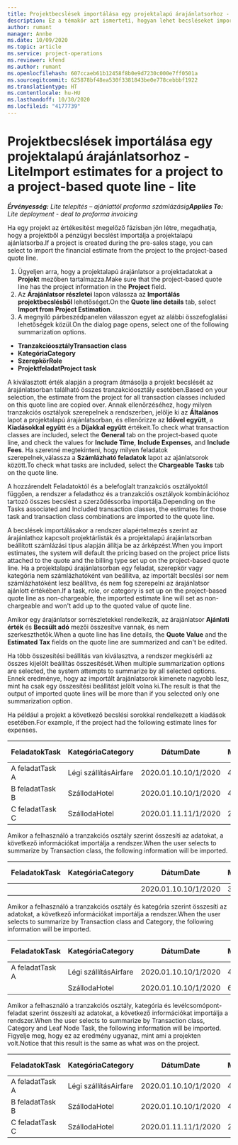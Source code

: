 ```yaml
---
title: Projektbecslések importálása egy projektalapú árajánlatsorhoz - Lite
description: Ez a témakör azt ismerteti, hogyan lehet becsléseket importálni egy projektből egy ajánlatsorba.
author: rumant
manager: Annbe
ms.date: 10/09/2020
ms.topic: article
ms.service: project-operations
ms.reviewer: kfend
ms.author: rumant
ms.openlocfilehash: 607ccaeb61b12458f8b0e9d7230c000e7ff0501a
ms.sourcegitcommit: 625878bf48ea530f3381843be0e778cebbbf1922
ms.translationtype: HT
ms.contentlocale: hu-HU
ms.lasthandoff: 10/30/2020
ms.locfileid: "4177739"
---
```

# <a name="import-estimates-for-a-project-to-a-project-based-quote-line---lite"></a><span data-ttu-id="2b637-103">Projektbecslések importálása egy projektalapú árajánlatsorhoz - Lite</span><span class="sxs-lookup"><span data-stu-id="2b637-103">Import estimates for a project to a project-based quote line - lite</span></span>

<span data-ttu-id="2b637-104">_**Érvényesség:** Lite telepítés – ajánlattól proforma számlázásig_</span><span class="sxs-lookup"><span data-stu-id="2b637-104">_**Applies To:** Lite deployment - deal to proforma invoicing_</span></span>

<span data-ttu-id="2b637-105">Ha egy projekt az értékesítést megelőző fázisban jön létre, megadhatja, hogy a projektből a pénzügyi becslést importálja a projektalapú ajánlatsorba.</span><span class="sxs-lookup"><span data-stu-id="2b637-105">If a project is created during the pre-sales stage, you can select to import the financial estimate from the project to the project-based quote line.</span></span>

1. <span data-ttu-id="2b637-106">Ügyeljen arra, hogy a projektalapú árajánlatsor a projektadatokat a **Projekt** mezőben tartalmazza.</span><span class="sxs-lookup"><span data-stu-id="2b637-106">Make sure that the project-based quote line has the project information in the **Project** field.</span></span>
2. <span data-ttu-id="2b637-107">Az **Árajánlatsor részletei** lapon válassza az **Importálás projektbecslésből** lehetőséget.</span><span class="sxs-lookup"><span data-stu-id="2b637-107">On the **Quote line details** tab, select **Import from Project Estimation**.</span></span>
3. <span data-ttu-id="2b637-108">A megnyíló párbeszédpanelen válasszon egyet az alábbi összefoglalási lehetőségek közül.</span><span class="sxs-lookup"><span data-stu-id="2b637-108">On the dialog page opens, select one of the following summarization options.</span></span>

  - <span data-ttu-id="2b637-109">**Tranzakcióosztály**</span><span class="sxs-lookup"><span data-stu-id="2b637-109">**Transaction class**</span></span>
  - <span data-ttu-id="2b637-110">**Kategória**</span><span class="sxs-lookup"><span data-stu-id="2b637-110">**Category**</span></span>
  - <span data-ttu-id="2b637-111">**Szerepkör**</span><span class="sxs-lookup"><span data-stu-id="2b637-111">**Role**</span></span> 
  - <span data-ttu-id="2b637-112">**Projektfeladat**</span><span class="sxs-lookup"><span data-stu-id="2b637-112">**Project task**</span></span>

<span data-ttu-id="2b637-113">A kiválasztott érték alapján a program átmásolja a projekt becslését az árajánlatsorban található összes tranzakcióosztály esetében.</span><span class="sxs-lookup"><span data-stu-id="2b637-113">Based on your selection, the estimate from the project for all transaction classes included on this quote line are copied over.</span></span> <span data-ttu-id="2b637-114">Annak ellenőrzéséhez, hogy milyen tranzakciós osztályok szerepelnek a rendszerben, jelölje ki az **Általános** lapot a projektalapú árajánlatsorban, és ellenőrizze az **Idővel együtt**, a **Kiadásokkal együtt** és a **Díjakkal együtt** értékeit.</span><span class="sxs-lookup"><span data-stu-id="2b637-114">To check what transaction classes are included, select the **General** tab on the project-based quote line, and check the values for **Include Time**, **Include Expenses**, and **Include Fees**.</span></span>  <span data-ttu-id="2b637-115">Ha szeretné megtekinteni, hogy milyen feladatok szerepelnek,válassza a **Számlázható feladatok** lapot az ajánlatsorok között.</span><span class="sxs-lookup"><span data-stu-id="2b637-115">To check what tasks are included, select the **Chargeable Tasks** tab on the quote line.</span></span>

<span data-ttu-id="2b637-116">A hozzárendelt Feladatoktól és a belefoglalt tranzakciós osztályoktól függően, a rendszer a feladathoz és a tranzakciós osztályok kombinációhoz tartozó összes becslést a szerződéssorba importálja.</span><span class="sxs-lookup"><span data-stu-id="2b637-116">Depending on the Tasks associated and Included transaction classes, the estimates for those task and transaction class combinations are imported to the quote line.</span></span>

<span data-ttu-id="2b637-117">A becslések importálásakor a rendszer alapértelmezés szerint az árajánlathoz kapcsolt projektárlisták és a projektalapú árajánlatsorban beállított számlázási típus alapján állítja be az árképzést.</span><span class="sxs-lookup"><span data-stu-id="2b637-117">When you import estimates, the system will default the pricing based on the project price lists attached to the quote and the billing type set up on the project-based quote line.</span></span> <span data-ttu-id="2b637-118">Ha a projektalapú árajánlatsorban egy feladat, szerepkör vagy kategória nem számlázhatóként van beállítva, az importált becslési sor nem számlázhatóként lesz beállítva, és nem fog szerepelni az árajánlatsor ajánlott értékében.</span><span class="sxs-lookup"><span data-stu-id="2b637-118">If a task, role, or category is set up on the project-based quote line as non-chargeable, the imported estimate line will set as non-chargeable and won't add up to the quoted value of quote line.</span></span>

<span data-ttu-id="2b637-119">Amikor egy árajánlatsor sorrészletekkel rendelkezik, az árajánlatsor **Ajánlati érték** és **Becsült adó** mezői összesítve vannak, és nem szerkeszthetők.</span><span class="sxs-lookup"><span data-stu-id="2b637-119">When a quote line has line details, the **Quote Value** and the **Estimated Tax** fields on the quote line are summarized and can't be edited.</span></span>

<span data-ttu-id="2b637-120">Ha több összesítési beállítás van kiválasztva, a rendszer megkísérli az összes kijelölt beállítás összesítését.</span><span class="sxs-lookup"><span data-stu-id="2b637-120">When multiple summarization options are selected, the system attempts to summarize by all selected options.</span></span> <span data-ttu-id="2b637-121">Ennek eredménye, hogy az importált árajánlatsorok kimenete nagyobb lesz, mint ha csak egy összesítési beállítást jelölt volna ki.</span><span class="sxs-lookup"><span data-stu-id="2b637-121">The result is that the output of imported quote lines will be more than if you selected only one summarization option.</span></span>

<span data-ttu-id="2b637-122">Ha például a projekt a következő becslési sorokkal rendelkezett a kiadások esetében.</span><span class="sxs-lookup"><span data-stu-id="2b637-122">For example, if the project had the following estimate lines for expenses.</span></span>

| <span data-ttu-id="2b637-123">Feladatok</span><span class="sxs-lookup"><span data-stu-id="2b637-123">Task</span></span> | <span data-ttu-id="2b637-124">Kategória</span><span class="sxs-lookup"><span data-stu-id="2b637-124">Category</span></span> | <span data-ttu-id="2b637-125">Dátum</span><span class="sxs-lookup"><span data-stu-id="2b637-125">Date</span></span> | <span data-ttu-id="2b637-126">Mennyiség</span><span class="sxs-lookup"><span data-stu-id="2b637-126">Quantity</span></span> | <span data-ttu-id="2b637-127">Egységár</span><span class="sxs-lookup"><span data-stu-id="2b637-127">Unit price</span></span> | <span data-ttu-id="2b637-128">Mennyiség</span><span class="sxs-lookup"><span data-stu-id="2b637-128">Amount</span></span> |
| --- | --- | --- | --- | --- | --- |
| <span data-ttu-id="2b637-129">A feladat</span><span class="sxs-lookup"><span data-stu-id="2b637-129">Task A</span></span> | <span data-ttu-id="2b637-130">Légi szállítás</span><span class="sxs-lookup"><span data-stu-id="2b637-130">Airfare</span></span> | <span data-ttu-id="2b637-131">2020.01.10.</span><span class="sxs-lookup"><span data-stu-id="2b637-131">10/1/2020</span></span> | <span data-ttu-id="2b637-132">4</span><span class="sxs-lookup"><span data-stu-id="2b637-132">4</span></span> | <span data-ttu-id="2b637-133">400</span><span class="sxs-lookup"><span data-stu-id="2b637-133">400</span></span> | <span data-ttu-id="2b637-134">1600</span><span class="sxs-lookup"><span data-stu-id="2b637-134">1600</span></span> |
| <span data-ttu-id="2b637-135">B feladat</span><span class="sxs-lookup"><span data-stu-id="2b637-135">Task B</span></span> | <span data-ttu-id="2b637-136">Szálloda</span><span class="sxs-lookup"><span data-stu-id="2b637-136">Hotel</span></span> | <span data-ttu-id="2b637-137">2020.01.10.</span><span class="sxs-lookup"><span data-stu-id="2b637-137">10/1/2020</span></span> | <span data-ttu-id="2b637-138">4</span><span class="sxs-lookup"><span data-stu-id="2b637-138">4</span></span> | <span data-ttu-id="2b637-139">200</span><span class="sxs-lookup"><span data-stu-id="2b637-139">200</span></span> | <span data-ttu-id="2b637-140">800</span><span class="sxs-lookup"><span data-stu-id="2b637-140">800</span></span> |
| <span data-ttu-id="2b637-141">C feladat</span><span class="sxs-lookup"><span data-stu-id="2b637-141">Task C</span></span> | <span data-ttu-id="2b637-142">Szálloda</span><span class="sxs-lookup"><span data-stu-id="2b637-142">Hotel</span></span> | <span data-ttu-id="2b637-143">2020.01.11.</span><span class="sxs-lookup"><span data-stu-id="2b637-143">11/1/2020</span></span> | <span data-ttu-id="2b637-144">2</span><span class="sxs-lookup"><span data-stu-id="2b637-144">2</span></span> | <span data-ttu-id="2b637-145">200</span><span class="sxs-lookup"><span data-stu-id="2b637-145">200</span></span> | <span data-ttu-id="2b637-146">400</span><span class="sxs-lookup"><span data-stu-id="2b637-146">400</span></span> |

<span data-ttu-id="2b637-147">Amikor a felhasználó a tranzakciós osztály szerint összesíti az adatokat, a következő információkat importálja a rendszer.</span><span class="sxs-lookup"><span data-stu-id="2b637-147">When the user selects to summarize by Transaction class, the following information will be imported.</span></span>

| <span data-ttu-id="2b637-148">Feladatok</span><span class="sxs-lookup"><span data-stu-id="2b637-148">Task</span></span> | <span data-ttu-id="2b637-149">Kategória</span><span class="sxs-lookup"><span data-stu-id="2b637-149">Category</span></span> | <span data-ttu-id="2b637-150">Dátum</span><span class="sxs-lookup"><span data-stu-id="2b637-150">Date</span></span> | <span data-ttu-id="2b637-151">Mennyiség</span><span class="sxs-lookup"><span data-stu-id="2b637-151">Quantity</span></span> | <span data-ttu-id="2b637-152">Egységár</span><span class="sxs-lookup"><span data-stu-id="2b637-152">Unit price</span></span> | <span data-ttu-id="2b637-153">Mennyiség</span><span class="sxs-lookup"><span data-stu-id="2b637-153">Amount</span></span> |
| --- | --- | --- | --- | --- | --- |
|||<span data-ttu-id="2b637-154">2020.01.10.</span><span class="sxs-lookup"><span data-stu-id="2b637-154">10/1/2020</span></span> | <span data-ttu-id="2b637-155">3.34</span><span class="sxs-lookup"><span data-stu-id="2b637-155">3.34</span></span> | <span data-ttu-id="2b637-156">840</span><span class="sxs-lookup"><span data-stu-id="2b637-156">840</span></span> | <span data-ttu-id="2b637-157">2800</span><span class="sxs-lookup"><span data-stu-id="2b637-157">2800</span></span> |

<span data-ttu-id="2b637-158">Amikor a felhasználó a tranzakciós osztály és kategória szerint összesíti az adatokat, a következő információkat importálja a rendszer.</span><span class="sxs-lookup"><span data-stu-id="2b637-158">When the user selects to summarize by Transaction class and Category, the following information will be imported.</span></span>

| <span data-ttu-id="2b637-159">Feladatok</span><span class="sxs-lookup"><span data-stu-id="2b637-159">Task</span></span> | <span data-ttu-id="2b637-160">Kategória</span><span class="sxs-lookup"><span data-stu-id="2b637-160">Category</span></span> | <span data-ttu-id="2b637-161">Dátum</span><span class="sxs-lookup"><span data-stu-id="2b637-161">Date</span></span> | <span data-ttu-id="2b637-162">Mennyiség</span><span class="sxs-lookup"><span data-stu-id="2b637-162">Quantity</span></span> | <span data-ttu-id="2b637-163">Egységár</span><span class="sxs-lookup"><span data-stu-id="2b637-163">Unit price</span></span> | <span data-ttu-id="2b637-164">Mennyiség</span><span class="sxs-lookup"><span data-stu-id="2b637-164">Amount</span></span> |
| --- | --- | --- | --- | --- | --- |
| <span data-ttu-id="2b637-165">A feladat</span><span class="sxs-lookup"><span data-stu-id="2b637-165">Task A</span></span> | <span data-ttu-id="2b637-166">Légi szállítás</span><span class="sxs-lookup"><span data-stu-id="2b637-166">Airfare</span></span> | <span data-ttu-id="2b637-167">2020.01.10.</span><span class="sxs-lookup"><span data-stu-id="2b637-167">10/1/2020</span></span> | <span data-ttu-id="2b637-168">4</span><span class="sxs-lookup"><span data-stu-id="2b637-168">4</span></span> | <span data-ttu-id="2b637-169">400</span><span class="sxs-lookup"><span data-stu-id="2b637-169">400</span></span> | <span data-ttu-id="2b637-170">1600</span><span class="sxs-lookup"><span data-stu-id="2b637-170">1600</span></span> |
| | <span data-ttu-id="2b637-171">Szálloda</span><span class="sxs-lookup"><span data-stu-id="2b637-171">Hotel</span></span> | <span data-ttu-id="2b637-172">2020.01.10.</span><span class="sxs-lookup"><span data-stu-id="2b637-172">10/1/2020</span></span> | <span data-ttu-id="2b637-173">6</span><span class="sxs-lookup"><span data-stu-id="2b637-173">6</span></span> | <span data-ttu-id="2b637-174">200</span><span class="sxs-lookup"><span data-stu-id="2b637-174">200</span></span> | <span data-ttu-id="2b637-175">1200</span><span class="sxs-lookup"><span data-stu-id="2b637-175">1200</span></span> |

<span data-ttu-id="2b637-176">Amikor a felhasználó a tranzakciós osztály, kategória és levélcsomópont-feladat szerint összesíti az adatokat, a következő információkat importálja a rendszer.</span><span class="sxs-lookup"><span data-stu-id="2b637-176">When the user selects to summarize by Transaction class, Category and Leaf Node Task, the following information will be imported.</span></span> <span data-ttu-id="2b637-177">Figyelje meg, hogy ez az eredmény ugyanaz, mint ami a projekten volt.</span><span class="sxs-lookup"><span data-stu-id="2b637-177">Notice that this result is the same as what was on the project.</span></span>

| <span data-ttu-id="2b637-178">Feladatok</span><span class="sxs-lookup"><span data-stu-id="2b637-178">Task</span></span> | <span data-ttu-id="2b637-179">Kategória</span><span class="sxs-lookup"><span data-stu-id="2b637-179">Category</span></span> | <span data-ttu-id="2b637-180">Dátum</span><span class="sxs-lookup"><span data-stu-id="2b637-180">Date</span></span> | <span data-ttu-id="2b637-181">Mennyiség</span><span class="sxs-lookup"><span data-stu-id="2b637-181">Quantity</span></span> | <span data-ttu-id="2b637-182">Egységár</span><span class="sxs-lookup"><span data-stu-id="2b637-182">Unit price</span></span> | <span data-ttu-id="2b637-183">Mennyiség</span><span class="sxs-lookup"><span data-stu-id="2b637-183">Amount</span></span> |
| --- | --- | --- | --- | --- | --- |
| <span data-ttu-id="2b637-184">A feladat</span><span class="sxs-lookup"><span data-stu-id="2b637-184">Task A</span></span> | <span data-ttu-id="2b637-185">Légi szállítás</span><span class="sxs-lookup"><span data-stu-id="2b637-185">Airfare</span></span> | <span data-ttu-id="2b637-186">2020.01.10.</span><span class="sxs-lookup"><span data-stu-id="2b637-186">10/1/2020</span></span> | <span data-ttu-id="2b637-187">4</span><span class="sxs-lookup"><span data-stu-id="2b637-187">4</span></span> | <span data-ttu-id="2b637-188">400</span><span class="sxs-lookup"><span data-stu-id="2b637-188">400</span></span> | <span data-ttu-id="2b637-189">1600</span><span class="sxs-lookup"><span data-stu-id="2b637-189">1600</span></span> |
| <span data-ttu-id="2b637-190">B feladat</span><span class="sxs-lookup"><span data-stu-id="2b637-190">Task B</span></span> | <span data-ttu-id="2b637-191">Szálloda</span><span class="sxs-lookup"><span data-stu-id="2b637-191">Hotel</span></span> | <span data-ttu-id="2b637-192">2020.01.10.</span><span class="sxs-lookup"><span data-stu-id="2b637-192">10/1/2020</span></span> | <span data-ttu-id="2b637-193">4</span><span class="sxs-lookup"><span data-stu-id="2b637-193">4</span></span> | <span data-ttu-id="2b637-194">200</span><span class="sxs-lookup"><span data-stu-id="2b637-194">200</span></span> | <span data-ttu-id="2b637-195">800</span><span class="sxs-lookup"><span data-stu-id="2b637-195">800</span></span> |
| <span data-ttu-id="2b637-196">C feladat</span><span class="sxs-lookup"><span data-stu-id="2b637-196">Task C</span></span> | <span data-ttu-id="2b637-197">Szálloda</span><span class="sxs-lookup"><span data-stu-id="2b637-197">Hotel</span></span> | <span data-ttu-id="2b637-198">2020.01.11.</span><span class="sxs-lookup"><span data-stu-id="2b637-198">11/1/2020</span></span> | <span data-ttu-id="2b637-199">2</span><span class="sxs-lookup"><span data-stu-id="2b637-199">2</span></span> | <span data-ttu-id="2b637-200">200</span><span class="sxs-lookup"><span data-stu-id="2b637-200">200</span></span> | <span data-ttu-id="2b637-201">400</span><span class="sxs-lookup"><span data-stu-id="2b637-201">400</span></span> |
